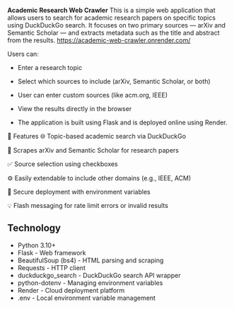 **Academic Research Web Crawler**
This is a simple web application that allows users to search for academic research papers on specific topics using DuckDuckGo search. It focuses on two primary sources — arXiv and Semantic Scholar — and extracts metadata such as the title and abstract from the results.
https://academic-web-crawler.onrender.com/

Users can:

- Enter a research topic

- Select which sources to include (arXiv, Semantic Scholar, or both)

- User can enter custom sources (like acm.org, IEEE)

- View the results directly in the browser

- The application is built using Flask and is deployed online using Render.

🚀 Features
🌐 Topic-based academic search via DuckDuckGo

📘 Scrapes arXiv and Semantic Scholar for research papers

✅ Source selection using checkboxes

⚙️ Easily extendable to include other domains (e.g., IEEE, ACM)

🔐 Secure deployment with environment variables

💡 Flash messaging for rate limit errors or invalid results


## Technology

 - Python 3.10+
 - Flask - Web framework
 - BeautifulSoup (bs4) - HTML parsing and scraping
 - Requests - HTTP client
 - duckduckgo_search - DuckDuckGo search API wrapper
 - python-dotenv - Managing environment variables
 - Render - Cloud deployment platform
 - .env - Local environment variable management
